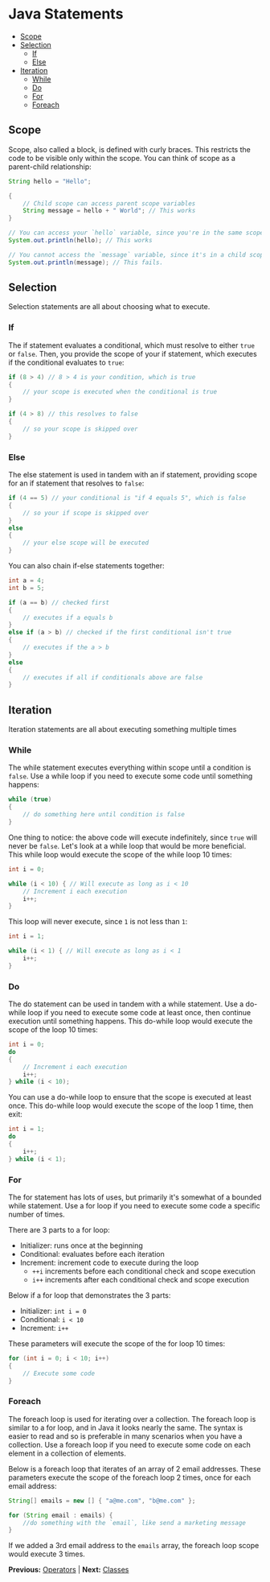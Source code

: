 # Java Statements

* [Scope](#scope)
* [Selection](#selection)
  * [If](#if)
  * [Else](#else)
* [Iteration](#iteration)
  * [While](#while)
  * [Do](#do)
  * [For](#for)
  * [Foreach](#foreach)

## Scope

Scope, also called a block, is defined with curly braces. This restricts the code to be visible only within the scope. You can think of scope as a parent-child relationship:

```java
String hello = "Hello";

{
    // Child scope can access parent scope variables
    String message = hello + " World"; // This works
}

// You can access your `hello` variable, since you're in the same scope
System.out.println(hello); // This works

// You cannot access the `message` variable, since it's in a child scope
System.out.println(message); // This fails.
```

## Selection

Selection statements are all about choosing what to execute.

### If

The if statement evaluates a conditional, which must resolve to either `true` or `false`. Then, you provide the scope of your if statement, which executes if the conditional evaluates to `true`:

```java
if (8 > 4) // 8 > 4 is your condition, which is true
{
    // your scope is executed when the conditional is true
}

if (4 > 8) // this resolves to false
{
    // so your scope is skipped over
}
```

### Else

The else statement is used in tandem with an if statement, providing scope for an if statement that resolves to `false`:

```java
if (4 == 5) // your conditional is "if 4 equals 5", which is false
{
    // so your if scope is skipped over
}
else
{
    // your else scope will be executed
}
```

You can also chain if-else statements together:

```java
int a = 4;
int b = 5;

if (a == b) // checked first
{
    // executes if a equals b
}
else if (a > b) // checked if the first conditional isn't true
{
    // executes if the a > b
}
else
{
    // executes if all if conditionals above are false
}
```

## Iteration

Iteration statements are all about executing something multiple times

### While

The while statement executes everything within scope until a condition is `false`. Use a while loop if you need to execute some code until something happens:

```java
while (true)
{
    // do something here until condition is false
}
```

One thing to notice: the above code will execute indefinitely, since `true` will never be `false`. Let's look at a while loop that would be more beneficial. This while loop would execute the scope of the while loop 10 times:

```java
int i = 0;

while (i < 10) { // Will execute as long as i < 10
    // Increment i each execution
    i++;
}
```

This loop will never execute, since `1` is not less than `1`:

```java
int i = 1;

while (i < 1) { // Will execute as long as i < 1
    i++;
}
```

### Do

The do statement can be used in tandem with a while statement. Use a do-while loop if you need to execute some code at least once, then continue execution until something happens. This do-while loop would execute the scope of the loop 10 times:

```java
int i = 0;
do
{
    // Increment i each execution
    i++;
} while (i < 10);
```

You can use a do-while loop to ensure that the scope is executed at least once. This do-while loop would execute the scope of the loop 1 time, then exit:

```java
int i = 1;
do
{
    i++;
} while (i < 1);
```

### For

The for statement has lots of uses, but primarily it's somewhat of a bounded while statement. Use a for loop if you need to execute some code a specific number of times.

There are 3 parts to a for loop:

* Initializer: runs once at the beginning
* Conditional: evaluates before each iteration
* Increment: increment code to execute during the loop
  * `++i` increments before each conditional check and scope execution
  * `i++` increments after each conditional check and scope execution

Below if a for loop that demonstrates the 3 parts:

* Initializer: `int i = 0`
* Conditional: `i < 10`
* Increment: `i++`

These parameters will execute the scope of the for loop 10 times:

```java
for (int i = 0; i < 10; i++)
{
    // Execute some code
}
```

### Foreach

The foreach loop is used for iterating over a collection. The foreach loop is similar to a for loop, and in Java it looks nearly the same. The syntax is easier to read and so is preferable in many scenarios when you have a collection. Use a foreach loop if you need to execute some code on each element in a collection of elements.

Below is a foreach loop that iterates of an array of 2 email addresses. These parameters execute the scope of the foreach loop 2 times, once for each email address:

```java
String[] emails = new [] { "a@me.com", "b@me.com" };

for (String email : emails) {
    //do something with the `email`, like send a marketing message
}
```

If we added a 3rd email address to the `emails` array, the foreach loop scope would execute 3 times.

**Previous:** [Operators](operators.markdown) |
**Next:** [Classes](classes.markdown)
